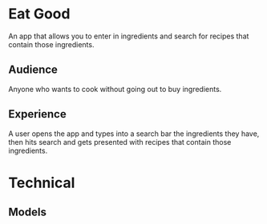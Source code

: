 # Eat Good

An app that allows you to enter in ingredients and search for recipes that contain those ingredients.

## Audience

Anyone who wants to cook without going out to buy ingredients.

## Experience

A user opens the app and types into a search bar the ingredients they have, then hits search and gets presented with recipes that contain those ingredients.

# Technical

## Models


